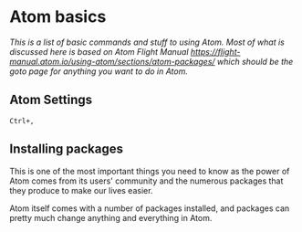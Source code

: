 # Atom basics

*This is a list of basic commands and stuff to using Atom. Most of what is discussed here is based on Atom Flight Manual https://flight-manual.atom.io/using-atom/sections/atom-packages/ which should be the goto page for anything you want to do in Atom.*

## Atom Settings
```
Ctrl+,
```




## Installing packages
This is one of the most important things you need to know as the power of Atom comes from its users' community and the numerous packages that they produce to make our lives easier.

Atom itself comes with a number of packages installed, and packages can pretty much change anything and everything in Atom.
